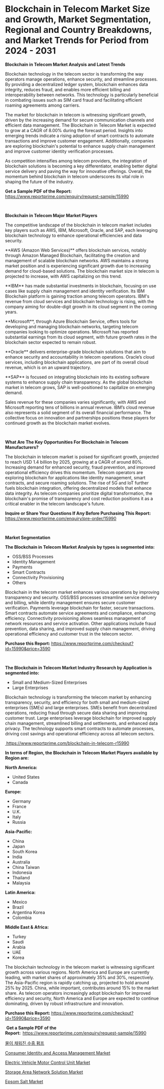 <p><h1>Blockchain in Telecom Market Size and Growth, Market Segmentation, Regional and Country Breakdowns, and Market Trends for Period from 2024 -  2031</h1></p><p><strong>Blockchain in Telecom Market Analysis and Latest Trends</strong></p>
<p><p>Blockchain technology in the telecom sector is transforming the way operators manage operations, enhance security, and streamline processes. By providing a decentralized ledger system, blockchain enhances data integrity, reduces fraud, and enables more efficient billing and interoperability between networks. This technology is particularly beneficial in combating issues such as SIM card fraud and facilitating efficient roaming agreements among carriers.</p><p>The market for blockchain in telecom is witnessing significant growth, driven by the increasing demand for secure communication channels and efficient data management. The Blockchain in Telecom Market is expected to grow at a CAGR of 8.00% during the forecast period. Insights into emerging trends indicate a rising adoption of smart contracts to automate transactions and improve customer engagement. Additionally, companies are exploring blockchain's potential to enhance supply chain management and improve customer identity verification processes.</p><p>As competition intensifies among telecom providers, the integration of blockchain solutions is becoming a key differentiator, enabling better digital service delivery and paving the way for innovative offerings. Overall, the momentum behind blockchain in telecom underscores its vital role in shaping the future of the industry.</p></p>
<p><strong>Get a Sample PDF of the Report:&nbsp;</strong> <a href="https://www.reportprime.com/enquiry/request-sample/15990">https://www.reportprime.com/enquiry/request-sample/15990</a></p>
<p>&nbsp;</p>
<p><strong>Blockchain in Telecom Major Market Players</strong></p>
<p><p>The competitive landscape of the blockchain in telecom market includes key players such as AWS, IBM, Microsoft, Oracle, and SAP, each leveraging blockchain technology to enhance operational efficiencies and data security.</p><p>**AWS (Amazon Web Services)** offers blockchain services, notably through Amazon Managed Blockchain, facilitating the creation and management of scalable blockchain networks. AWS maintains a strong market position and is experiencing significant growth due to increasing demand for cloud-based solutions. The blockchain market size in telecom is projected to increase, with AWS capitalizing on this trend.</p><p>**IBM** has made substantial investments in blockchain, focusing on use cases like supply chain management and identity verification. Its IBM Blockchain platform is gaining traction among telecom operators. IBM's revenue from cloud services and blockchain technology is rising, with the company aiming for double-digit growth in its cloud segment in the coming years.</p><p>**Microsoft**, through Azure Blockchain Service, offers tools for developing and managing blockchain networks, targeting telecom companies looking to optimize operations. Microsoft has reported substantial earnings from its cloud segment, with future growth rates in the blockchain sector expected to remain robust.</p><p>**Oracle** delivers enterprise-grade blockchain solutions that aim to enhance security and accountability in telecom operations. Oracle’s cloud services, including blockchain applications, are part of its overall cloud revenue, which is on an upward trajectory.</p><p>**SAP** is focused on integrating blockchain into its existing software systems to enhance supply chain transparency. As the global blockchain market in telecom grows, SAP is well-positioned to capitalize on emerging demand.</p><p>Sales revenue for these companies varies significantly, with AWS and Microsoft reporting tens of billions in annual revenue. IBM’s cloud revenue also represents a solid segment of its overall financial performance. The collective focus on innovation and partnerships positions these players for continued growth as the blockchain market evolves.</p></p>
<p>&nbsp;</p>
<p><strong>What Are The Key Opportunities For Blockchain in Telecom Manufacturers?</strong></p>
<p><p>The blockchain in telecom market is poised for significant growth, projected to reach USD 1.4 billion by 2025, growing at a CAGR of around 80%. Increasing demand for enhanced security, fraud prevention, and improved operational efficiency drives this momentum. Telecom operators are exploring blockchain for applications like identity management, smart contracts, and secure roaming solutions. The rise of 5G and IoT further fuels blockchain integration, offering decentralized models that enhance data integrity. As telecom companies prioritize digital transformation, the blockchain's promise of transparency and cost reduction positions it as a critical enabler in the telecom landscape's future.</p></p>
<p><strong>Inquire or Share Your Questions If Any Before Purchasing This Report:</strong> <a href="https://www.reportprime.com/enquiry/pre-order/15990">https://www.reportprime.com/enquiry/pre-order/15990</a></p>
<p>&nbsp;</p>
<p><strong>Market Segmentation</strong></p>
<p><strong>The Blockchain in Telecom Market Analysis by types is segmented into:</strong></p>
<p><ul><li>OSS/BSS Processes</li><li>Identity Management</li><li>Payments</li><li>Smart Contracts</li><li>Connectivity Provisioning</li><li>Others</li></ul></p>
<p><p>Blockchain in the telecom market enhances various operations by improving transparency and security. OSS/BSS processes streamline service delivery and billing, while identity management ensures secure customer verification. Payments leverage blockchain for faster, secure transactions. Smart contracts automate service agreements and compliance, enhancing efficiency. Connectivity provisioning allows seamless management of network resources and service activation. Other applications include fraud prevention, data sharing, and improved supply chain management, driving operational efficiency and customer trust in the telecom sector.</p></p>
<p><strong>Purchase this Report:&nbsp;</strong><a href="https://www.reportprime.com/checkout?id=15990&price=3590">https://www.reportprime.com/checkout?id=15990&price=3590</a></p>
<p>&nbsp;</p>
<p><strong>The Blockchain in Telecom Market Industry Research by Application is segmented into:</strong></p>
<p><ul><li>Small and Medium-Sized Enterprises</li><li>Large Enterprises</li></ul></p>
<p><p>Blockchain technology is transforming the telecom market by enhancing transparency, security, and efficiency for both small and medium-sized enterprises (SMEs) and large enterprises. SMEs benefit from decentralized operations, reducing fraud through secure data sharing and improving customer trust. Large enterprises leverage blockchain for improved supply chain management, streamlined billing and settlements, and enhanced data privacy. The technology supports smart contracts to automate processes, driving cost savings and operational efficiency across all telecom sectors.</p></p>
<p><a href="https://www.reportprime.com/blockchain-in-telecom-r15990">&nbsp;https://www.reportprime.com/blockchain-in-telecom-r15990</a></p>
<p><strong>In terms of Region, the Blockchain in Telecom Market Players available by Region are:</strong></p>
<p>
    <p> <strong> North America: </strong>
        <ul>
            <li>United States</li>
            <li>Canada</li>
        </ul>
        </p> 
    <p> <strong> Europe: </strong>
        <ul>
            <li>Germany</li>
            <li>France</li>
            <li>U.K.</li>
            <li>Italy</li>
            <li>Russia</li>
        </ul>
        </p> 
    <p> <strong> Asia-Pacific: </strong>
        <ul>
            <li>China</li>
            <li>Japan</li>
            <li>South Korea</li>
            <li>India</li>
            <li>Australia</li>
            <li>China Taiwan</li>
            <li>Indonesia</li>
            <li>Thailand</li>
            <li>Malaysia</li>
        </ul>
        </p> 
    <p> <strong> Latin America: </strong>
        <ul>
            <li>Mexico</li>
            <li>Brazil</li>
            <li>Argentina Korea</li>
            <li>Colombia</li>
        </ul>
        </p> 
    <p> <strong> Middle East & Africa: </strong>
        <ul>
            <li>Turkey</li>
            <li>Saudi</li>
            <li>Arabia</li>
            <li>UAE</li>
            <li>Korea</li>
        </ul>
    </p>
    </p>
<p><p>The blockchain technology in the telecom market is witnessing significant growth across various regions. North America and Europe are currently leading, with market shares of approximately 35% and 30%, respectively. The Asia-Pacific region is rapidly catching up, projected to hold around 25% by 2025. China, while important, contributes around 15% to the market share. As telecom operators increasingly adopt blockchain for improved efficiency and security, North America and Europe are expected to continue dominating, driven by robust infrastructure and innovation.</p></p>
<p><strong>Purchase this Report: </strong><a href="https://www.reportprime.com/checkout?id=15990&price=3590">https://www.reportprime.com/checkout?id=15990&price=3590</a></p>
<p>&nbsp;<strong>Get a Sample PDF of the Report:&nbsp;&nbsp;</strong><a href="https://www.reportprime.com/enquiry/request-sample/15990">https://www.reportprime.com/enquiry/request-sample/15990</a></p>
<p><strong></strong></p>
<p><p><a href="https://medium.com/@terina.1/%EB%AC%BC-%EC%B1%84%EC%9A%B4-%EC%9E%A0%EC%88%98-%ED%8E%8C%ED%94%84-%EC%8B%9C%EC%9E%A5-%EA%B8%80%EB%A1%9C%EB%B2%8C-%EB%B0%8F-%EC%A7%80%EC%97%AD-%EB%B6%84%EC%84%9D-%EC%A7%80%EC%97%AD-%EA%B5%AD%EA%B0%80-%EC%88%98%EC%A4%80-%EB%B6%84%EC%84%9D-%EA%B2%BD%EC%9F%81-%ED%99%98%EA%B2%BD%EC%97%90-%EC%B4%88%EC%A0%90-%EB%B6%84%EC%84%9D-%EB%B0%8F-%EC%98%88%EC%B8%A1-2024-2031-62820349d00e">물이 채워진 수중 펌프</a></p><p><a href="https://github.com/Krish2023na/Market-Research-Report-List-6/blob/main/consumer-identity-and-access-management-market.md">Consumer Identity and Access Management Market</a></p><p><a href="https://issuu.com/reportprime-2/docs/electric-vehicle-motor-control-unit_d477108595923c">Electric Vehicle Motor Control Unit Market</a></p><p><a href="https://issuu.com/reportprime-2/docs/storage-area-network-solution-marke_5832dad0817075">Storage Area Network Solution Market</a></p><p><a href="https://medium.com/@jane.burgess8767574/this-report-aims-to-provide-a-comprehensive-presentation-of-the-global-market-for-epsom-salt-with-f242484ca14e">Epsom Salt Market</a></p></p>